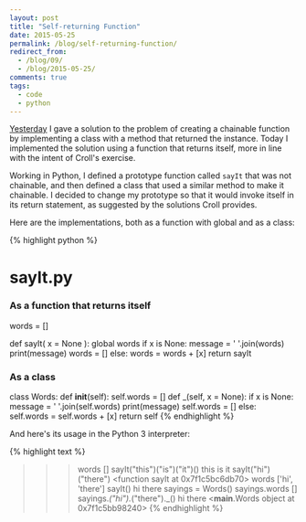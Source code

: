 ```yaml
---
layout: post
title: "Self-returning Function"
date: 2015-05-25
permalink: /blog/self-returning-function/
redirect_from: 
  - /blog/09/
  - /blog/2015-05-25/
comments: true
tags:
  - code
  - python
---
```


[Yesterday](/blog/08) I gave a solution to the problem of creating a chainable function by implementing a class with a method that returned the instance.
Today I implemented the solution using a function that returns itself, more in line with the intent of Croll's exercise.

<!--break-->

Working in Python, I defined a prototype function called `sayIt` that was not chainable, and then defined a class that used a similar method to make it chainable.
I decided to change my prototype so that it would invoke itself in its return statement, as suggested by the solutions Croll provides.

Here are the implementations, both as a function with global and as a class:

{% highlight python %}
# sayIt.py

### As a function that returns itself

words = []

def sayIt( x = None ):
    global words
    if x is None:
        message = ' '.join(words)
        print(message)
        words = []
    else:
        words = words + [x]
        return sayIt

### As a class

class Words:
    def __init__(self):
        self.words = []
    def _(self, x = None):
        if x is None:
            message = ' '.join(self.words)
            print(message)
            self.words = []
        else:
            self.words = self.words + [x]
        return self
{% endhighlight %}

And here's its usage in the Python 3 interpreter:

{% highlight text %}
>>> words
[]
>>> sayIt("this")("is")("it")()
this is it
>>> sayIt("hi")("there")
<function sayIt at 0x7f1c5bc6db70>
>>> words
['hi', 'there']
>>> sayIt()
hi there
>>> sayings = Words()
>>> sayings.words
[]
>>> sayings._("hi")._("there")._()
hi there
<__main__.Words object at 0x7f1c5bb98240>
{% endhighlight %}
